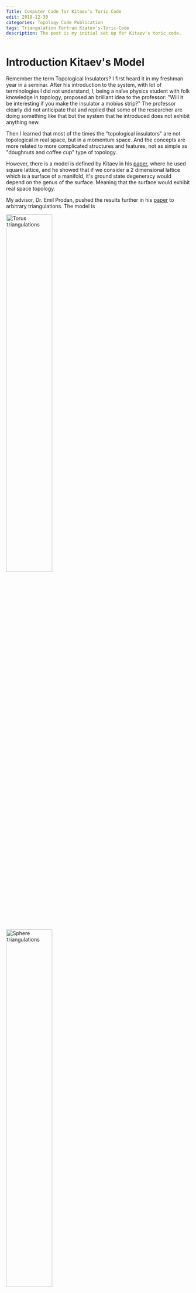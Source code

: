 ```yaml
---
Title: Computer Code for Kitaev's Toric Code
edit: 2019-12-30
categories: Topology Code Publication
tags: Triangulation Fortran Kiatev's-Toric-Code
description: The post is my initial set up for Kitaev's toric code.  
---
```


$$
\newcommand{\id}{\mathrm{id}}
\newcommand{\E}{\mathcal E}
\newcommand{\ind}{\mathrm{ind}}
$$

# Introduction Kitaev's Model

Remember the term Topological Insulators? I first heard it in my freshman year in a seminar. After his introduction to the system, with lot of terminologies I did not understand, I, being a naïve physics student with folk knowledge in topology, proposed an brilliant idea to the professor: "Will it be interesting if you make the insulator a mobius strip?" The professor clearly did not anticipate that and replied that some of the researcher are doing something like that but the system that he introduced does not exhibit anything new. 

Then I learned that most of the times the "topological insulators" are not topological in real space, but in a momentum space. And the concepts are more related to more complicated structures and features, not as simple as "doughnuts and coffee cup" type of topology. 

However, there is a model is defined by Kitaev in his [paper](https://arxiv.org/abs/quant-ph/9707021), where he used square lattice, and he showed that if we consider a 2 dimensional lattice which is a surface of a manifold, it's ground state degeneracy would depend on the genus of the surface. Meaning that the surface would exhibit real space topology. 

My advisor, Dr. Emil Prodan, pushed the results further in his [paper](https://arxiv.org/abs/1907.09898) to arbitrary triangulations. The model is 

<img src="https://raw.githubusercontent.com/yk-liu/yk-liu.github.io/master/_posts/2019-12-30-Computer-Code-for-Toric-Code/asset/Torus_triangulations.png" alt="Torus triangulations" width="50%">

<img src="https://raw.githubusercontent.com/yk-liu/yk-liu.github.io/master/_posts/2019-12-30-Computer-Code-for-Toric-Code/asset/Sphere_triangulations.png" alt="Sphere triangulations" width="50%">

We want to study the sum over tensor products

$$
\sum_{x,y}\id\otimes\id \otimes \cdots \otimes\id\otimes A^x\otimes\id\otimes \cdots \otimes\id\otimes A^y\otimes\id\otimes \cdots \id\otimes\id
$$

The tensor product can be grouped as such

$$
(\id\otimes\id \otimes \cdots \otimes\id)\otimes A^x\otimes (\id\otimes \cdots \otimes\id) \otimes A^y\otimes (\id\otimes \cdots \id\otimes\id)
$$


# Analytical Formula


The rule for matrix elements’ tensor product is just

$$
E^{(n)}_{i,j} \otimes E^{(m)}_{k,l} = E^{{mn}}_{(i -1)m+k,(j-1)m +l}
$$

The notation $E^{n}$ is to be interpreted as a matrix elements of dimension $n$ by $n$. 

Then we have the distributivity of tensor products

$$
(A+B)\otimes (C+D) = A\otimes C+A\otimes D+B\otimes C + B\otimes D
$$


That means

$$
\begin{align}
&\id^{n_1} \otimes A^{2} \otimes
\id^{n_2} \otimes A^{1} \otimes
\cdots\otimes
\id^{n_K} \otimes A^{Q} \otimes
\id^{n_K+1} 
\\
&=
\left(\sum_{i_1,j_1}^{n_1} E^{n_1}_{i_1,j_1}\delta_{i_1,j_1} \right)\otimes \left( \sum_{k_1,l_1}^{n} A_{k_1,l_1} E^{n}_{k_1,l_1}\right) \otimes  \left(\sum_{i_2,j_2}^{n_2} E^{n_2}_{i_2,j_2}\delta_{i_2,j_2} \right)\otimes \cdots\\
&=
\left(\sum_{i_1,j_1}^{n_1}\sum_{k_1,l_1}^{n} \delta_{i_1,j_1} E^{n_1}_{i_1,j_1}\otimes A_{k_1,l_1} E^{n}_{k_1,l_1}\right) \otimes  \left(\sum_{i_2,j_2}^{n_2} \delta_{i_2,j_2} E^{n_2}_{i_2,j_2} \right)\otimes \cdots
\\
&=
\left(\sum_{i_1,j_1}^{n_1}\sum_{k_1,l_1}^{n} A_{k_1,l_1}\delta_{i_1,j_1} E^{n_1n}_{n(i_1-1)+k_1,n(j_1-1)+l_1}\right) \otimes  \left(\sum_{i_2,j_2}^{n_2} \delta_{i_2,j_2} E^{n_2}_{i_2,j_2} \right)\otimes \cdots\\
&=
\left(\sum_{i_1,j_1}^{n_1}\sum_{k_1,l_1}^{n}\sum_{i_2,j_2}^{n_2} A_{k_1,l_1}\delta_{i_1,j_1}  \delta_{i_2,j_2}E^{n_1n}_{n(i_1-1)+k_1,n(j_1-1)+l_1} \otimes  E^{n_2}_{i_2,j_2} \right)\otimes \cdots\\
&=
\left(\sum_{i_1,j_1}^{n_1}\sum_{k_1,l_1}^{n}\sum_{i_2,j_2}^{n_2} A_{k_1,l_1}\delta_{i_1,j_1}  \delta_{i_2,j_2}E^{n_1nn_2}_{n_2\left(n(i_1-1)+k_1-1\right)+i_2,n_2(n(j_1-1)+l_1-1)+j_2} \ \right)\otimes \cdots\\
\end{align}
$$

Hence we have

$$
\begin{align}
&\id^{n_1} \otimes A^{2} \otimes
\id^{n_2} \otimes A^{1} \otimes
\cdots\otimes
\id^{n_K} \otimes A^{Q} \otimes
\id^{n_K+1} 
\\
&=
\left(\sum_{i_1,j_1}^{n_1}\sum_{k_1,l_1}^{n}\sum_{i_2,j_2}^{n_2} A_{k_1,l_1}\delta_{i_1,j_1}  \delta_{i_2,j_2}E^{n_1nn_2}_{n_2\left(n(i_1-1)+k_1-1\right)+i_2,n_2(n(j_1-1)+l_1-1)+j_2} \ \right)\otimes \cdots\\
&=
\left(\sum_{i_1}^{n_1}\sum_{i_2}^{n_2} \sum_{k_1,l_1}^{n}A_{k_1,l_1}E^{n_1nn_2}_{n_2\left(n(i_1-1)+k_1-1\right)+i_2,n_2(n(i_1-1)+l_1-1)+i_2} \ \right)\otimes \cdots\\
&=
\left(\sum_{i_1}^{n_1}\sum_{i_2}^{n_2} \sum_{k_1,l_1}^{n}\sum_{k_2,l_2}^{n}A_{k_1,l_1}A_{k_2,l_2}E^{n_1nn_2n}_{n(n_2\left(n(i_1-1)+k_1-1\right)+i_2-1)+k_2,n(n_2(n(i_1-1)+l_1-1)+i_2-1)+l_2} \ \right)\otimes \cdots\\
&=
\left(\sum_{i_1}^{n_1}\sum_{i_2}^{n_2} \sum_{i_3}^{n_3} \sum_{k_1,l_1}^{n} \sum_{k_2,l_2}^{n} A_{k_1,l_1}A_{k_2,l_2}E^{n_1nn_2nn_3}_{n_3(n(n_2\left(n(i_1-1)+k_1-1\right)+i_2-1)+k_2-1)+i_3,n_3(n(n_2(n(i_1-1)+l_1-1)+i_2-1)+l_2-1)+i_3} \ \right)\otimes \cdots\\
\end{align}
$$

We can see that the indices of $E$ are

$$
i_1\\
n(i_1-1)+k_1\\
n_2(n(i_1-1)+k_1-1)+i_2\\
n(n_2(n(i_1-1)+k_1-1)+i_2-1)+k_2\\
n_3(n(n_2(n(i_1-1)+k_1-1)+i_2-1)+k_2-1)+i_3
$$

organizing the last term,

$$
\begin{align}
&n_3(n(n_2(n(i_1-1)+k_1-1)+i_2-1)+k_2-1)+i_3\\
&=n_3nn_2ni_1+n_3nn_2k_1+n_3ni_2+n_3k_2+i_3-n_3nn_2n-n_3nn_2-n_3n-n_3\\
&=n_3nn_2n(i_1+n^{-1}k_1-1-n^{-1})+n_3n(i_2+n^{-1}k_2-1-n^{-1})+i_3\\
\end{align}
$$

we know from induction,

$$
\begin{align}
\ind(i,k)&=\sum_{r=1}^{Q}\left(\prod_{s=Q}^{r+1}n_s n\right)i_r
     +\sum_{r=1}^{Q}\left(\prod_{s=Q}^{r+1}n_s n\right)n^{-1}k_r
     -\sum_{r=1}^{Q}\left(\prod_{s=Q}^{r+1}n_s n\right)(1+n^{-1})
\\
&=\sum_{r=1}^{Q}\left(\prod_{s=Q}^{r+1}n_s n\right)(i_r+n^{-1}k_r-1-n^{-1})
\\
&=\sum_{r=1}^{Q}\left(\prod_{s=Q}^{r+1}n_s n\right)(i_r+(k_r-1)/n-1)
\end{align}
$$

Then we can find

$$
\underbrace{\sum_{i_1}^{n_1}\sum_{i_2}^{n_2}\cdots \sum_{i_{Q+1}}^{n_{Q+1}}}
\underbrace{\sum_{k_1,l_1}^{n}\cdots \sum_{k_K,l_K}^{n}} 
A_{k_1,l_1}A_{k_2,l_2}\cdots A_{k_Q,l_Q}
E^{n^{Q}n_1n_2\cdots n_Q}_{\ind(i,k),\ind(i,l)}\\
$$

# The codes for one configuration

The code would be 

```fortran
do i(1)=1,n(1)
 do i(2)=1,n(2)
  ...
   do i(Q+1)=1,n(Q+1)
   !end of sum over identities depth=Q+1
    do k(1)=1,n
    do l(1)=1,n
     do k(2)=1,n
     do l(2)=1,n
      ...
      ...
       do k(Q)=1,n
       do l(Q)=1,n
       ! end of sum over A's depth=3Q+1
       
        ! generate indices and product of A's
        ind1=0; ind2=0
        prod=1; prodA=1
        do r=1,Q
         do s=r+1,Q ! if r+1.gt.Q, there will be no loop here
          prod = prod*n(s)*n0
         end do
         ind1 = ind1+prod*(i(r)+(k(r)-1)/(n0+0d0)-1)
         ind2 = ind2+prod*(i(r)+(l(r)-1)/(n0+0d0)-1)
         prodA = prodA*A(r,k(r),l(r))
        end do
      
        H(ind1,ind2) = H(ind1,ind2)+prodA
       end do
       end do
      ...
      ...
     end do
     end do
    end do
    end do
    !closure of sum over A's
   end do
  ...
 end do
end do
!closure of sum over indetities
       
```

The problem of the above code is that the number of non-trivial operators $Q$ is **hard coded** and cannot be changed by simply changing $Q=Q+1$. 

# Possible problems of the codes

## The code is too deep

The above code for generating one term of the Hamiltonian needs to be put inside of a loop for generating "configurations" of $n_i$'s, resulting the loop being too deeply nested.

```fortran
do loopn=0,2**L
 ! generate a binary string of length L that has Q 1's in it.
 proc=0
 bin=0
 do i=1,L
  bin(i)=mod((loopn-proc)/2**(i-1),2) 
  proc = proc+bin(i)*2**(i-1)
  if(sum(bin).gt.Q) go to 111 
  ! if there are more than Q 1's we will 
  ! abort this binary conversion and further calculation
 end do
 
 ! generate the n(i)'s according to the binary string
 i=1
 do j=1,L
  if (bin(j).eq.1) then
   n(i) = n0**j
   i=i+1
  end if
 end do
 
 ! current loop depth 1
 ! current loop = 2**L
 
 ! code for generating one configuration 
 ! loop depth 3Q+3
 ! loop = n0**(2*Q)*n0**(L-Q)*(much less than 2**L)
 
 
 111 continue
end do
! Hamiltonian is generated
```

This can be solved by 

## The number $Q$ is hard-coded

The loop

```fortran
do i(1)=1,n(1)
 do i(2)=1,n(2)
  ...
   do i(Q+1)=1,n(Q+1)
```

## Solution

The two above problems can be solved by replacing the nested loops to a "smart conversion".

The idea is to convert the total loop $n^{L-Q}$ to a number such that it's $i$th digit is of base $n(i)$, or better,

$$
n^{L-Q} \rightarrow \overline{i(Q+1)_{\scriptsize n(Q+1)}\cdots i(2)_{\scriptsize n(2)} i(1)_{\scriptsize n(1)}}
$$

The loop over $i()$'s can be replaced by

```fortran
!start the flattened loop
do loopi=1,n0**(L-Q)

 proc=0
 prodn=1
 do r=1,Q+1
  prodn=pordn*n(r) 
  i(r)=mod((loopi-proc)/prodn,n(r)) 
  proc = proc+i(r)*prodn
 end do
 
 ! calculate using the above results
 
end do
```

The loop over $k$ and $l$ will be easily modified in the same way. 

```fortran
do loopk=1,n0**Q

 proc=0
 do r=1,Q
  k(r)=mod((loopk-proc)/n0**(r-1),n0) 
  proc = proc+k(r)*n0**(r-1)
 end do
 
 ! calculate using the above results
 
end do
```

# Final Codes

```fortran
do loopn=0,2**L
 ! generate a binary string of length L that has Q 1's in it.
 proc=0
 bin=0
 do r=1,L
  bin(r)=mod((loopn-proc)/2**(r-1),2) 
  proc = proc+bin(r)*2**(r-1)
  if(sum(bin).gt.Q) go to 111 
  ! if there are more than Q 1's we will 
  ! abort this binary conversion and further calculation
 end do
 
 ! generate the n(i)'s according to the binary string
 i=1
 do j=1,L
  if (bin(j).eq.1) then
   n(i) = n0**j
   i=i+1
  end if
 end do
 
 ! current loop depth 1
 ! current loop = 2**L
 
 !start the flattened loop
 do loopi=1,n0**(L-Q)
  proc=0
  prodn=1
  do r=1,Q+1
   prodn=pordn*n(r) 
   i(r)=mod((loopi-proc)/prodn,n(r)) 
   proc = proc+i(r)*prodn
  end do
  ! i have been generated
  
  do loopk=1,n0**Q
   proc=0 ! it's safe to use r and proc here, they are only one time varable and have no influence on later after the do loop
   do r=1,Q
    k(r)=mod((loopk-proc)/n0**(r-1),n0) 
    proc = proc+k(r)*n0**(r-1)
   end do
   ! k have been generated
   
   do loopl=1,n0**Q
    proc=0
    do r=1,Q
     l(r)=mod((loopl-proc)/n0**(r-1),n0) 
     proc = proc+l(r)*n0**(r-1)
    end do
    ! l have been generated
    
    ind1=0; ind2=0
    prod=1; prodA=1
    do r=1,Q
     do s=r+1,Q ! if r+1.gt.Q, there will be no loop here
      prod = prod*n(s)*n0
     end do
     ind1 = ind1+prod*(i(r)+(k(r)-1)/(n0+0d0)-1)
     ind2 = ind2+prod*(i(r)+(l(r)-1)/(n0+0d0)-1)
     prodA = prodA*A(r,k(r),l(r))
    end do
      
    H(ind1,ind2) = H(ind1,ind2)+prodA
 
   end do ! end of loopl
  end do ! end of loopk
 end do !end of loopi
 111 continue
end do
! Hamiltonian is generateddo loopn=1,2**L
```

## Possible enhancements

- The outmost loop contains a lot of unwanted loops. When $Q$ is small compared to $L$, there are bound to be a lot of wasted resources and jumps. If the `go to` statements breaks the parallelization, we can relabel the qualified `loopn`'s and write that into a much smaller loop.
- In extreme case, we can even compress the entire nested loop into one single big loop using the techniques stated above. But that might result in a code that is hard to understand. 

